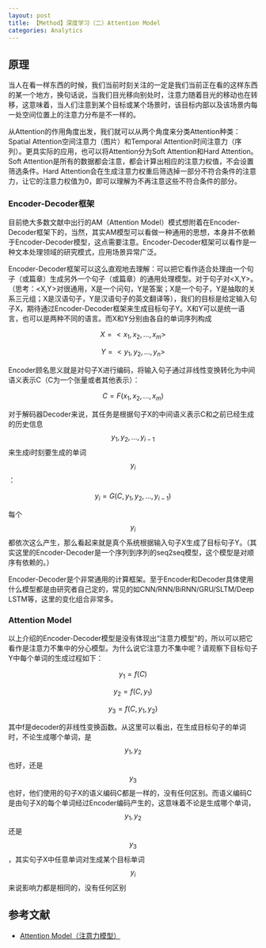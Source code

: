```yaml
---
layout: post
title: 【Method】深度学习（二）Attention Model
categories: Analytics
---
```


## 原理

当人在看一样东西的时候，我们当前时刻关注的一定是我们当前正在看的这样东西的某一个地方，换句话说，当我们目光移向别处时，注意力随着目光的移动也在转移，这意味着，当人们注意到某个目标或某个场景时，该目标内部以及该场景内每一处空间位置上的注意力分布是不一样的。

从Attention的作用角度出发，我们就可以从两个角度来分类Attention种类：Spatial Attention空间注意力（图片）和Temporal Attention时间注意力（序列）。更具实际的应用，也可以将Attention分为Soft Attention和Hard Attention。Soft Attention是所有的数据都会注意，都会计算出相应的注意力权值，不会设置筛选条件。Hard Attention会在生成注意力权重后筛选掉一部分不符合条件的注意力，让它的注意力权值为0，即可以理解为不再注意这些不符合条件的部分。

### Encoder-Decoder框架

目前绝大多数文献中出行的AM（Attention Model）模式想附着在Encoder-Decoder框架下的，当然，其实AM模型可以看做一种通用的思想，本身并不依赖于Encoder-Decoder模型，这点需要注意。Encoder-Decoder框架可以看作是一种文本处理领域的研究模式，应用场景异常广泛。

Encoder-Decoder框架可以这么直观地去理解：可以把它看作适合处理由一个句子（或篇章）生成另外一个句子（或篇章）的通用处理模型。对于句子对<X,Y>。（思考：<X,Y>对很通用，X是一个问句，Y是答案；X是一个句子，Y是抽取的关系三元组；X是汉语句子，Y是汉语句子的英文翻译等），我们的目标是给定输入句子X，期待通过Encoder-Decoder框架来生成目标句子Y。X和Y可以是统一语言，也可以是两种不同的语言。而X和Y分别由各自的单词序列构成

$$X=<x_1, x_2, ...,x_m>$$

$$Y = <y_1, y_2,...,y_n>$$

Encoder顾名思义就是对句子X进行编码，将输入句子通过非线性变换转化为中间语义表示C（C为一个张量或者其他表示）：

$$C=F(x_1, x_2, ...,x_m)$$

对于解码器Decoder来说，其任务是根据句子X的中间语义表示C和之前已经生成的历史信息$$y_1,y_2, ..., y_{i-1}$$来生成i时刻要生成的单词$$y_i$$：

$$y_i = G(C,y_1, y_2,...,y_{i-1})$$

每个$$y_i$$都依次这么产生，那么看起来就是真个系统根据输入句子X生成了目标句子Y。（其实这里的Encoder-Decoder是一个序列到序列的seq2seq模型，这个模型是对顺序有依赖的。）

Encoder-Decoder是个非常通用的计算框架。至于Encoder和Decoder具体使用什么模型都是由研究者自己定的，常见的如CNN/RNN/BiRNN/GRU/SLTM/Deep LSTM等，这里的变化组合非常多。

### Attention Model

以上介绍的Encoder-Decoder模型是没有体现出“注意力模型”的，所以可以把它看作是注意力不集中的分心模型。为什么说它注意力不集中呢？请观察下目标句子Y中每个单词的生成过程如下：

$$y_1 = f(C)$$

$$y_2 = f(C, y_1)$$

$$y_3 = f(C, y_1, y_2)$$

其中f是decoder的非线性变换函数。从这里可以看出，在生成目标句子的单词时，不论生成哪个单词，是$$y_1, y_2$$也好，还是$$y_3$$也好，他们使用的句子X的语义编码C都是一样的，没有任何区别。而语义编码C是由句子X的每个单词经过Encoder编码产生的，这意味着不论是生成哪个单词，$$y_1,y_2$$还是$$y_3$$，其实句子X中任意单词对生成某个目标单词$$y_i$$来说影响力都是相同的，没有任何区别

## 参考文献

- [Attention Model（注意力模型）](https://zhuanlan.zhihu.com/p/61816483)